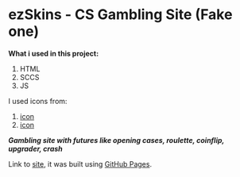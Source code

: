 # ezSkins - CS Gambling Site (Fake one)

**What i used in this project:**

1. HTML
2. SCCS
3. JS

I used icons from: 

1. [icon](https://fontawesome.com)
2. [icon](https://tabler.io/admin-template)

***Gambling site with futures like opening cases, roulette, coinflip, upgrader, crash***

Link to [site](https://ludzikk.github.io/CSGO-Gambling-Site/), it was built using [GitHub Pages](https://pages.github.com/).
